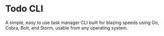 # Todo CLI
A simple, easy to use task manager CLI built for blazing speeds using Go, Cobra, Bolt, and Storm, usable from any operating system.